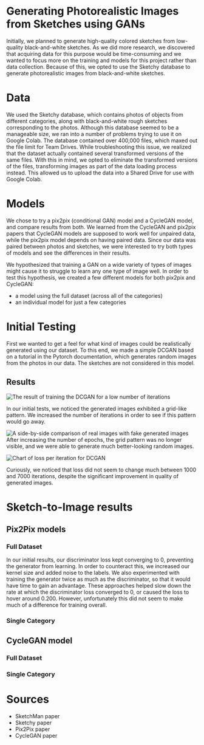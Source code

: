 # Generating Photorealistic Images from Sketches using GANs
Initially, we planned to generate high-quality colored sketches from low-quality black-and-white sketches. As we did more research, we discovered that acquiring data for this purpose would be time-consuming and we wanted to focus more on the training and models for this project rather than data collection. Because of this, we opted to use the Sketchy database to generate photorealistic images from black-and-white sketches.

# Data
We used the Sketchy database, which contains photos of objects from different categories, along with black-and-white rough sketches corresponding to the photos. Although this database seemed to be a manageable size, we ran into a number of problems trying to use it on Google Colab. The database contained over 400,000 files, which maxed out the file limit for Team Drives. While troubleshooting this issue, we realized that the dataset actually contained several transformed versions of the same files. With this in mind, we opted to eliminate the transformed versions of the files, transforming images as part of the data loading process instead.  This allowed us to upload the data into a Shared Drive for use with Google Colab.

# Models
We chose to try a pix2pix (conditional GAN) model and a CycleGAN model, and compare results from both.  We learned from the CycleGAN and pix2pix papers that CycleGAN models are supposed to work well for unpaired data, while the pix2pix model depends on having paired data. Since our data was paired between photos and sketches, we were interested to try both types of models and see the differences in their results.

We hypothesized that training a GAN on a wide variety of types of images might cause it to struggle to learn any one type of image well. In order to test this hypothesis, we created a few different models for both pix2pix and CycleGAN:
* a model using the full dataset (across all of the categories)
* an individual model for just a few categories

# Initial Testing
First we wanted to get a feel for what kind of images could be realistically generated using our dataset. To this end, we made a simple DCGAN based on a tutorial in the Pytorch documentation, which generates random images from the photos in our data. The sketches are not considered in this model.

## Results
![The result of training the DCGAN for a low number of iterations](results/DCGAN_low_iterations.png)

In our initial tests, we noticed the generated images exhibited a grid-like pattern. We increased the number of iterations in order to see if this pattern would go away.

![A side-by-side comparison of real images with fake generated images](results/Final_DCGAN_results.png)
After increasing the number of epochs, the grid pattern was no longer visible, and we were able to generate much better-looking random images.

![Chart of loss per iteration for DCGAN](results/DCGAN_loss.png)

Curiously, we noticed that loss did not seem to change much between 1000 and 7000 iterations, despite the significant improvement in quality of generated images.
# Sketch-to-Image results
## Pix2Pix models

### Full Dataset
In our initial results, our discriminator loss kept converging to 0, preventing the generator from learning. In order to counteract this, we increased our kernel size and added noise to the labels. We also experimented with training the generator twice as much as the discriminator, so that it would have time to gain an advantage. These approaches helped slow down the rate at which the discriminator loss converged to 0, or caused the loss to hover around 0.200. However, unfortunately this did not seem to make much of a difference for training overall.

### Single Category

## CycleGAN model

### Full Dataset

### Single Category

# Sources
* SketchMan paper
* Sketchy paper
* Pix2Pix paper
* CycleGAN paper
